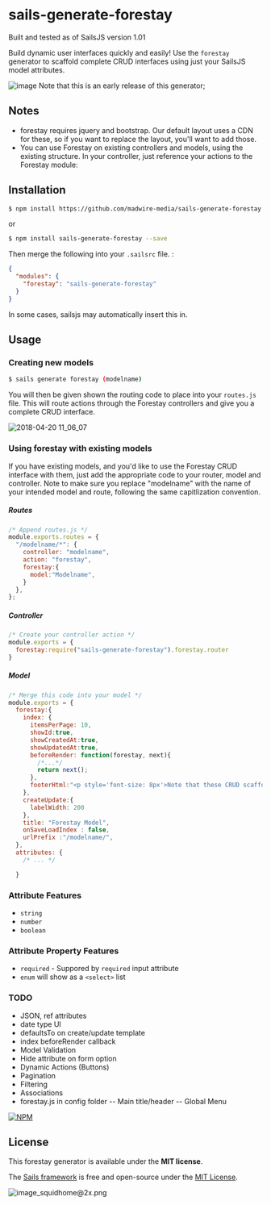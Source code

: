 # sails-generate-forestay

Built and tested as of SailsJS version 1.01

Build dynamic user interfaces quickly and easily! Use the `forestay` generator to scaffold complete CRUD interfaces using just your SailsJS model attributes.


![image](https://user-images.githubusercontent.com/444485/39064481-e652975c-448b-11e8-8a77-383440127a1d.png)
Note that this is an early release of this generator;

## Notes
- forestay requires jquery and bootstrap.  Our default layout uses a CDN for these, so if you want to replace the layout, you'll want to add those.
- You can use Forestay on existing controllers and models, using the existing structure.  In your controller, just reference your actions to the Forestay module:

## Installation
```sh
$ npm install https://github.com/madwire-media/sails-generate-forestay.git --save
```

or

```sh
$ npm install sails-generate-forestay --save
```

Then merge the following into your `.sailsrc` file. :

```json
{
  "modules": {
    "forestay": "sails-generate-forestay"
  }
}
```
In some cases, sailsjs may automatically insert this in.


## Usage

### Creating new models
```bash
$ sails generate forestay (modelname)
```

You will then be given shown the routing code to place into your `routes.js` file. This will route actions through the Forestay controllers and give you a complete CRUD interface.

![2018-04-20 11_06_07](https://user-images.githubusercontent.com/444485/39064195-d8ec12ec-448a-11e8-9d7b-ead98a718039.gif)



### Using forestay with existing models
If you have existing models, and you'd like to use the Forestay CRUD interface with them, just add the appropriate code to your router, model and controller. Note to make sure you replace "modelname" with the name of your intended model and route, following the same capitlization convention.

##### Routes
```JavaScript
/* Append routes.js */
module.exports.routes = {
  "/modelname/*": {
    controller: "modelname",
    action: "forestay",
    forestay:{
      model:"Modelname",
    }
  },
};
```
##### Controller
```JavaScript
/* Create your controller action */
module.exports = {
  forestay:require("sails-generate-forestay").forestay.router
}
```

##### Model
```JavaScript
/* Merge this code into your model */
module.exports = {
  forestay:{
    index: {
      itemsPerPage: 10,
      showId:true,
      showCreatedAt:true,
      showUpdatedAt:true,
      beforeRender: function(forestay, next){
        /*...*/
        return next();
      },
      footerHtml:"<p style='font-size: 8px'>Note that these CRUD scaffolds are really meant only for administration purposes, and not for public users to use. Use at your own risk</p>"
    },
    createUpdate:{
      labelWidth: 200
    },
    title: "Forestay Model",
    onSaveLoadIndex : false,
    urlPrefix :"/modelname/",
  },
  attributes: {
    /* ... */

  }
```

### Attribute Features
- `string`
- `number`
- `boolean`

### Attribute Property Features
- `required` - Suppored by `required` input attribute
- `enum` will show as a `<select>` list


### TODO

- JSON, ref attributes
- date type UI
- defaultsTo on create/update template
- index beforeRender callback
- Model Validation
- Hide attribute on form option
- Dynamic Actions (Buttons)
- Pagination
- Filtering
- Associations
- forestay.js in config folder
-- Main title/header
-- Global Menu


[![NPM](https://nodei.co/npm/sails-generate-forestay.png?downloads=true)](http://npmjs.com/package/sails-generate-forestay)

## License

This forestay generator is available under the **MIT license**.

The [Sails framework](https://sailsjs.com) is free and open-source under the [MIT License](https://sailsjs.com/license).


![image_squidhome@2x.png](http://i.imgur.com/RIvu9.png)
